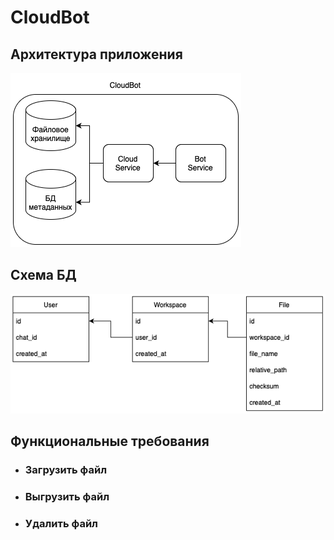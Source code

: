 # CloudBot

## Архитектура приложения
![alt text](readme/app.png "Title")
## Схема БД
![alt text](readme/bd.png "Title")

## Функциональные требования
- ### Загрузить файл
- ### Выгрузить файл
- ### Удалить файл